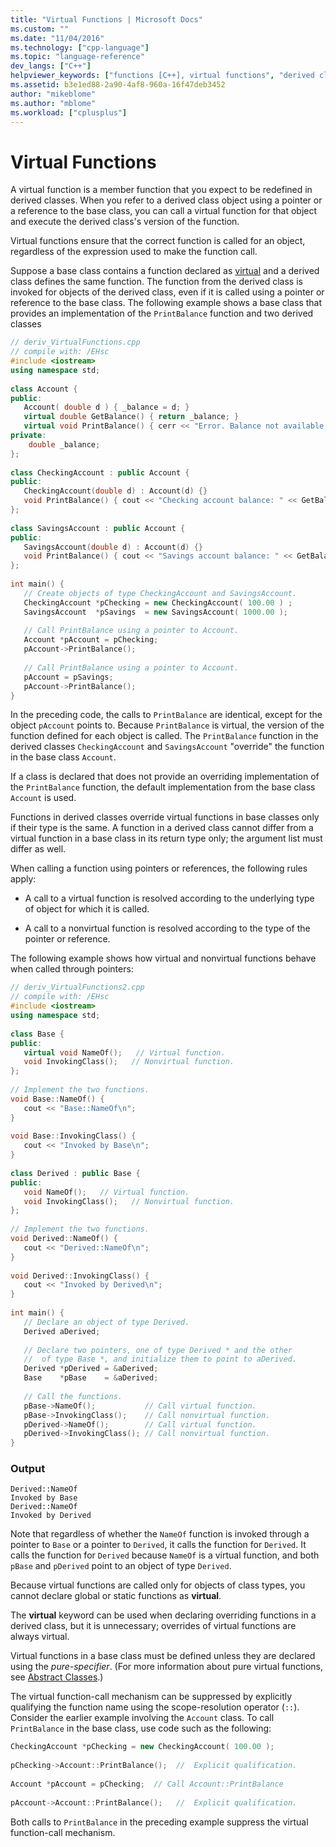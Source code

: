 ```yaml
---
title: "Virtual Functions | Microsoft Docs"
ms.custom: ""
ms.date: "11/04/2016"
ms.technology: ["cpp-language"]
ms.topic: "language-reference"
dev_langs: ["C++"]
helpviewer_keywords: ["functions [C++], virtual functions", "derived classes [C++], virtual functions", "virtual functions"]
ms.assetid: b3e1ed88-2a90-4af8-960a-16f47deb3452
author: "mikeblome"
ms.author: "mblome"
ms.workload: ["cplusplus"]
---
```

# Virtual Functions
A virtual function is a member function that you expect to be redefined in derived classes. When you refer to a derived class object using a pointer or a reference to the base class, you can call a virtual function for that object and execute the derived class's version of the function.  
  
 Virtual functions ensure that the correct function is called for an object, regardless of the expression used to make the function call.  
  
 Suppose a base class contains a function declared as [virtual](../cpp/virtual-cpp.md) and a derived class defines the same function. The function from the derived class is invoked for objects of the derived class, even if it is called using a pointer or reference to the base class. The following example shows a base class that provides an implementation of the `PrintBalance` function and two derived classes  
  
```cpp 
// deriv_VirtualFunctions.cpp  
// compile with: /EHsc  
#include <iostream>  
using namespace std;  
  
class Account {  
public:  
   Account( double d ) { _balance = d; }  
   virtual double GetBalance() { return _balance; }  
   virtual void PrintBalance() { cerr << "Error. Balance not available for base type." << endl; }  
private:  
    double _balance;  
};  
  
class CheckingAccount : public Account {  
public:  
   CheckingAccount(double d) : Account(d) {}  
   void PrintBalance() { cout << "Checking account balance: " << GetBalance() << endl; }  
};  
  
class SavingsAccount : public Account {  
public:  
   SavingsAccount(double d) : Account(d) {}  
   void PrintBalance() { cout << "Savings account balance: " << GetBalance(); }  
};  
  
int main() {  
   // Create objects of type CheckingAccount and SavingsAccount.  
   CheckingAccount *pChecking = new CheckingAccount( 100.00 ) ;  
   SavingsAccount  *pSavings  = new SavingsAccount( 1000.00 );  
  
   // Call PrintBalance using a pointer to Account.  
   Account *pAccount = pChecking;  
   pAccount->PrintBalance();  
  
   // Call PrintBalance using a pointer to Account.  
   pAccount = pSavings;  
   pAccount->PrintBalance();     
}  
```  
  
 In the preceding code, the calls to `PrintBalance` are identical, except for the object `pAccount` points to. Because `PrintBalance` is virtual, the version of the function defined for each object is called. The `PrintBalance` function in the derived classes `CheckingAccount` and `SavingsAccount` "override" the function in the base class `Account`.  
  
 If a class is declared that does not provide an overriding implementation of the `PrintBalance` function, the default implementation from the base class `Account` is used.  
  
 Functions in derived classes override virtual functions in base classes only if their type is the same. A function in a derived class cannot differ from a virtual function in a base class in its return type only; the argument list must differ as well.  
  
 When calling a function using pointers or references, the following rules apply:  
  
-   A call to a virtual function is resolved according to the underlying type of object for which it is called.  
  
-   A call to a nonvirtual function is resolved according to the type of the pointer or reference.  
  
 The following example shows how virtual and nonvirtual functions behave when called through pointers:  
  
```cpp 
// deriv_VirtualFunctions2.cpp  
// compile with: /EHsc  
#include <iostream>  
using namespace std;  
  
class Base {  
public:  
   virtual void NameOf();   // Virtual function.  
   void InvokingClass();   // Nonvirtual function.  
};  
  
// Implement the two functions.  
void Base::NameOf() {  
   cout << "Base::NameOf\n";  
}  
  
void Base::InvokingClass() {  
   cout << "Invoked by Base\n";  
}  
  
class Derived : public Base {  
public:  
   void NameOf();   // Virtual function.  
   void InvokingClass();   // Nonvirtual function.  
};  
  
// Implement the two functions.  
void Derived::NameOf() {  
   cout << "Derived::NameOf\n";  
}  
  
void Derived::InvokingClass() {  
   cout << "Invoked by Derived\n";  
}  
  
int main() {  
   // Declare an object of type Derived.  
   Derived aDerived;  
  
   // Declare two pointers, one of type Derived * and the other  
   //  of type Base *, and initialize them to point to aDerived.  
   Derived *pDerived = &aDerived;  
   Base    *pBase    = &aDerived;  
  
   // Call the functions.  
   pBase->NameOf();           // Call virtual function.  
   pBase->InvokingClass();    // Call nonvirtual function.  
   pDerived->NameOf();        // Call virtual function.  
   pDerived->InvokingClass(); // Call nonvirtual function.  
}  
```  
  
### Output  
  
```Output  
Derived::NameOf  
Invoked by Base  
Derived::NameOf  
Invoked by Derived  
```  
  
 Note that regardless of whether the `NameOf` function is invoked through a pointer to `Base` or a pointer to `Derived`, it calls the function for `Derived`. It calls the function for `Derived` because `NameOf` is a virtual function, and both `pBase` and `pDerived` point to an object of type `Derived`.  
  
 Because virtual functions are called only for objects of class types, you cannot declare global or static functions as **virtual**.  
  
 The **virtual** keyword can be used when declaring overriding functions in a derived class, but it is unnecessary; overrides of virtual functions are always virtual.  
  
 Virtual functions in a base class must be defined unless they are declared using the *pure-specifier*. (For more information about pure virtual functions, see [Abstract Classes](../cpp/abstract-classes-cpp.md).)  
  
 The virtual function-call mechanism can be suppressed by explicitly qualifying the function name using the scope-resolution operator (`::`). Consider the earlier example involving the `Account` class. To call `PrintBalance` in the base class, use code such as the following:  
  
```cpp 
CheckingAccount *pChecking = new CheckingAccount( 100.00 );  
  
pChecking->Account::PrintBalance();  //  Explicit qualification.  
  
Account *pAccount = pChecking;  // Call Account::PrintBalance  
  
pAccount->Account::PrintBalance();   //  Explicit qualification.  
```  
  
 Both calls to `PrintBalance` in the preceding example suppress the virtual function-call mechanism.  